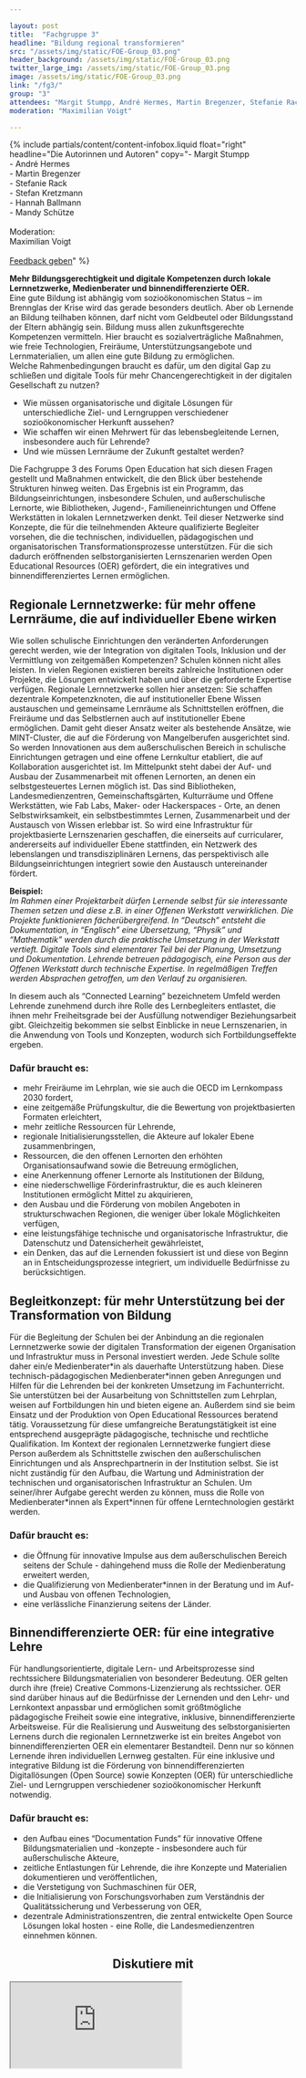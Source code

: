 ```yaml
---

layout: post
title:  "Fachgruppe 3"
headline: "Bildung regional transformieren"
src: "/assets/img/static/FOE-Group_03.png"
header_background: /assets/img/static/FOE-Group_03.png
twitter_large_img: /assets/img/static/FOE-Group_03.png
image: /assets/img/static/FOE-Group_03.png
link: "/fg3/"
group: "3"
attendees: "Margit Stumpp, André Hermes, Martin Bregenzer, Stefanie Rack, Stefan Kretzmann, Hannah Ballmann und Mandy Schütze"
moderation: "Maximilian Voigt"

---
```


{% include partials/content/content-infobox.liquid float="right" headline="Die Autorinnen und Autoren" copy="- Margit Stumpp<br>- André Hermes<br>- Martin Bregenzer<br>- Stefanie Rack<br>- Stefan Kretzmann<br>- Hannah Ballmann<br>- Mandy Schütze<br><br>Moderation:<br>Maximilian Voigt<br><br><a class='edu-btn white feedback' href='#fgdrei'>Feedback geben</a>" %}

**Mehr Bildungsgerechtigkeit und digitale Kompetenzen durch lokale Lernnetzwerke, Medienberater und binnendifferenzierte OER.**<br>
Eine gute Bildung ist abhängig vom sozioökonomischen Status – im Brennglas der Krise wird das gerade besonders deutlich. Aber ob Lernende an Bildung teilhaben können, darf nicht vom Geldbeutel oder Bildungsstand der Eltern abhängig sein. Bildung muss allen zukunftsgerechte Kompetenzen vermitteln. Hier braucht es sozialverträgliche Maßnahmen, wie freie Technologien, Freiräume, Unterstützungsangebote und Lernmaterialien, um allen eine gute Bildung zu ermöglichen. 
<br>Welche Rahmenbedingungen braucht es dafür, um den digital Gap zu schließen und digitale Tools für mehr Chancengerechtigkeit in der digitalen Gesellschaft zu nutzen?
* Wie müssen organisatorische und digitale Lösungen für unterschiedliche Ziel- und Lerngruppen verschiedener sozioökonomischer Herkunft aussehen? 
* Wie schaffen wir einen Mehrwert für das lebensbegleitende Lernen, insbesondere auch für Lehrende?
* Und wie müssen Lernräume der Zukunft gestaltet werden?

Die Fachgruppe 3 des Forums Open Education hat sich diesen Fragen gestellt und Maßnahmen entwickelt, die den Blick über bestehende Strukturen hinweg weiten. Das Ergebnis ist ein Programm, das Bildungseinrichtungen, insbesondere Schulen, und außerschulische Lernorte, wie Bibliotheken, Jugend-, Familieneinrichtungen und Offene Werkstätten in lokalen Lernnetzwerken denkt. Teil dieser Netzwerke sind Konzepte, die für die teilnehmenden Akteure qualifizierte Begleiter vorsehen, die die technischen, individuellen, pädagogischen und organisatorischen Transformationsprozesse unterstützen. Für die sich dadurch eröffnenden selbstorganisierten Lernszenarien werden Open Educational Resources (OER) gefördert, die ein integratives und binnendifferenziertes Lernen ermöglichen.

## Regionale Lernnetzwerke: für mehr offene Lernräume, die auf individueller Ebene wirken

Wie sollen schulische Einrichtungen den veränderten Anforderungen gerecht werden, wie der Integration von digitalen Tools, Inklusion und der Vermittlung von zeitgemäßen Kompetenzen? Schulen können nicht alles leisten. In vielen Regionen existieren bereits zahlreiche Institutionen oder Projekte, die Lösungen entwickelt haben und über die geforderte Expertise verfügen. Regionale Lernnetzwerke sollen hier ansetzen: Sie schaffen dezentrale Kompetenzknoten, die auf institutioneller Ebene Wissen austauschen und gemeinsame Lernräume als Schnittstellen eröffnen, die Freiräume und das Selbstlernen auch auf institutioneller Ebene ermöglichen. Damit geht dieser Ansatz weiter als bestehende Ansätze, wie MINT-Cluster, die auf die Förderung von Mangelberufen ausgerichtet sind. So werden Innovationen aus dem außerschulischen Bereich in schulische Einrichtungen getragen und eine offene Lernkultur etabliert, die auf Kollaboration ausgerichtet ist. Im Mittelpunkt steht dabei der Auf- und Ausbau der Zusammenarbeit mit offenen Lernorten, an denen ein selbstgesteuertes Lernen möglich ist. Das sind Bibliotheken, Landesmedienzentren, Gemeinschaftsgärten, Kulturräume und Offene Werkstätten, wie Fab Labs, Maker- oder Hackerspaces - Orte, an denen Selbstwirksamkeit, ein selbstbestimmtes Lernen, Zusammenarbeit und der Austausch von Wissen erlebbar ist. So wird eine Infrastruktur für projektbasierte Lernszenarien geschaffen, die einerseits auf curricularer, andererseits auf individueller Ebene stattfinden, ein Netzwerk des lebenslangen und transdisziplinären Lernens, das perspektivisch alle Bildungseinrichtungen integriert sowie den Austausch untereinander fördert.

**Beispiel:**<br>
*Im Rahmen einer Projektarbeit dürfen Lernende selbst für sie interessante Themen setzen und diese z.B. in einer Offenen Werkstatt verwirklichen. Die Projekte funktionieren fächerübergreifend. In “Deutsch” entsteht die Dokumentation, in “Englisch” eine Übersetzung, “Physik” und “Mathematik” werden durch die praktische Umsetzung in der Werkstatt vertieft. Digitale Tools sind elementarer Teil bei der Planung, Umsetzung und Dokumentation. Lehrende betreuen pädagogisch, eine Person aus der Offenen Werkstatt durch technische Expertise. In regelmäßigen Treffen werden Absprachen getroffen, um den Verlauf zu organisieren.*

In diesem auch als “Connected Learning” bezeichnetem Umfeld werden Lehrende zunehmend durch ihre Rolle des Lernbegleiters entlastet, die ihnen mehr Freiheitsgrade bei der Ausfüllung notwendiger Beziehungsarbeit gibt. Gleichzeitig bekommen sie selbst Einblicke in neue Lernszenarien, in die Anwendung von Tools und Konzepten, wodurch sich Fortbildungseffekte ergeben. 


### Dafür braucht es:
* mehr Freiräume im Lehrplan, wie sie auch die OECD im Lernkompass 2030 fordert,
* eine zeitgemäße Prüfungskultur, die die Bewertung von projektbasierten Formaten erleichtert,
* mehr zeitliche Ressourcen für Lehrende,
* regionale Initialisierungsstellen, die Akteure auf lokaler Ebene zusammenbringen, 
* Ressourcen, die den offenen Lernorten den erhöhten Organisationsaufwand sowie die Betreuung ermöglichen,
* eine Anerkennung offener Lernorte als Institutionen der Bildung,
* eine niederschwellige Förderinfrastruktur, die es auch kleineren Institutionen ermöglicht Mittel zu akquirieren,
* den Ausbau und die Förderung von mobilen Angeboten in strukturschwachen Regionen, die weniger über lokale Möglichkeiten verfügen,
* eine leistungsfähige technische und organisatorische Infrastruktur, die Datenschutz und Datensicherheit gewährleistet,
* ein Denken, das auf die Lernenden fokussiert ist und diese von Beginn an in Entscheidungsprozesse integriert, um individuelle Bedürfnisse zu berücksichtigen.

## Begleitkonzept: für mehr Unterstützung bei der Transformation von Bildung

Für die Begleitung der Schulen bei der Anbindung an die regionalen Lernnetzwerke sowie der digitalen Transformation der eigenen Organisation und Infrastruktur muss in Personal investiert werden. Jede Schule sollte daher ein/e Medienberater\*in als dauerhafte Unterstützung haben. Diese technisch-pädagogischen Medienberater\*innen geben Anregungen und Hilfen für die Lehrenden bei der konkreten Umsetzung im Fachunterricht.  Sie unterstützen bei der Ausarbeitung von Schnittstellen zum Lehrplan, weisen auf Fortbildungen hin und bieten eigene an. Außerdem sind sie beim Einsatz und der Produktion von Open Educational Ressources beratend tätig. Voraussetzung für diese umfangreiche Beratungstätigkeit ist eine entsprechend ausgeprägte pädagogische, technische und rechtliche Qualifikation. 
Im Kontext der regionalen Lernnetzwerke fungiert diese Person außerdem als Schnittstelle zwischen den außerschulischen Einrichtungen und als Ansprechpartnerin in der Institution selbst. Sie ist nicht zuständig für den Aufbau, die Wartung und Administration der technischen und organisatorischen Infrastruktur an Schulen.
Um seiner/ihrer Aufgabe gerecht werden zu können, muss die Rolle von Medienberater\*innen als Expert\*innen für offene Lerntechnologien gestärkt werden.  

### Dafür braucht es:
* die Öffnung für innovative Impulse aus dem außerschulischen Bereich seitens der Schule - dahingehend muss die Rolle der Medienberatung erweitert werden,
* die Qualifizierung von Medienberater\*innen in der Beratung und im Auf- und Ausbau von offenen Technologien,
* eine verlässliche Finanzierung seitens der Länder. 

## Binnendifferenzierte OER: für eine integrative Lehre

Für handlungsorientierte, digitale Lern- und Arbeitsprozesse sind rechtssichere Bildungsmaterialien von besonderer Bedeutung. OER gelten durch ihre (freie) Creative Commons-Lizenzierung als rechtssicher. OER sind darüber hinaus auf die Bedürfnisse der Lernenden und den Lehr- und Lernkontext anpassbar und ermöglichen somit größtmögliche pädagogische Freiheit sowie eine integrative, inklusive, binnendifferenzierte Arbeitsweise. 
Für die Realisierung und Ausweitung des selbstorganisierten Lernens durch die regionalen Lernnetzwerke ist ein breites Angebot von binnendifferenzierten OER ein elementarer Bestandteil. Denn nur so können Lernende ihren individuellen Lernweg gestalten. Für eine inklusive und integrative Bildung ist die Förderung von binnendifferenzierten Digitallösungen (Open Source) sowie Konzepten (OER) für unterschiedliche Ziel- und Lerngruppen verschiedener sozioökonomischer Herkunft notwendig. 

### Dafür braucht es:
* den Aufbau eines “Documentation Funds” für innovative Offene Bildungsmaterialien und -konzepte - insbesondere auch für außerschulische Akteure,
* zeitliche Entlastungen für Lehrende, die ihre Konzepte und Materialien dokumentieren und veröffentlichen,
* die Verstetigung von Suchmaschinen für OER,
* die Initialisierung von Forschungsvorhaben zum Verständnis der Qualitätssicherung und Verbesserung von OER,
* dezentrale Administrationszentren, die zentral entwickelte Open Source Lösungen lokal hosten - eine Rolle, die Landesmedienzentren einnehmen können.

<center><h2 id="fgdrei">Diskutiere mit</h2></center>
<div class="video"><iframe src="https://tweedback.de/p8t3/chatwall"></iframe></div>